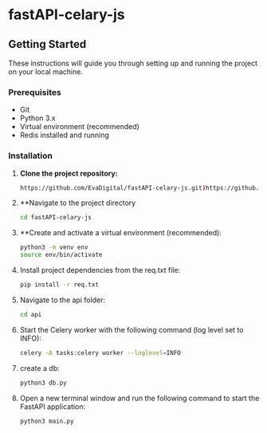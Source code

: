 # fastAPI-celary-js

## Getting Started

These instructions will guide you through setting up and running the project on your local machine.

### Prerequisites

- Git
- Python 3.x
- Virtual environment (recommended)
- Redis installed and running

### Installation

1. **Clone the project repository:**

   ```bash
   https://github.com/EvaDigital/fastAPI-celary-js.git)https://github.com/EvaDigital/fastAPI-celary-js.git
   ```
2. **Navigate to the project directory
   ```bash
   cd fastAPI-celary-js
   ```
3. **Create and activate a virtual environment (recommended):
   ```bash
   python3 -m venv env
   source env/bin/activate
   ```
4. Install project dependencies from the req.txt file:

   ```bash
   pip install -r req.txt
   ```
5. Navigate to the api folder:
   ```bash
   cd api
   ```
6. Start the Celery worker with the following command (log level set to INFO):
   ```bash
   celery -A tasks:celery worker --loglevel=INFO
   ```
7. create a db:
   ```bash
   python3 db.py
   ```
8. Open a new terminal window and run the following command to start the FastAPI application:

   ```bash
   python3 main.py
   ```

